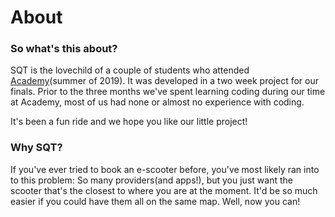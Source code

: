 # About

### So what's this about?

SQT is the lovechild of a couple of students who attended [Academy](https://www.academy.no)(summer of 2019). It was developed in a two week project for our finals. 
Prior to the three months we've spent learning coding during our time at Academy, most of us had none or almost no experience with coding. 

It's been a fun ride and we hope you like our little project! 

### Why SQT?

If you've ever tried to book an e-scooter before, you've most likely ran into to this problem: 
So many providers(and apps!), but you just want the scooter that's the closest to where you are at the moment. 
It'd be so much easier if you could have them all on the same map. Well, now you can!

